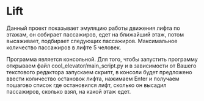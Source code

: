 # Lift
Данный проект показывает эмуляцию работы движения лифта по этажам, он собирает пассажиров, едет на ближайший этаж, потом высаживает, подбирает следующих пассажиров. Максимальное количество пассажиров в лифте 5 человек.

 Программа является консольной. 
Для того, чтобы запустить программу открываем файл cool_elevator/main_script.py и в зависимости от Вашего текстового редактора запускаем скрипт, в консоли будет предложено ввести количество остановок лифта, нажимаем Enter и получаем пошагово список где остановился лифт, сколько он высадил пассажиров, сколько взял, на какой этаж едет.
